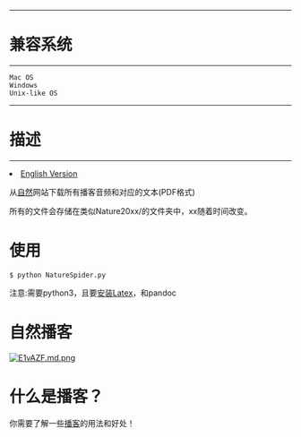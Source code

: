 ------------
# 兼容系统 #
-----------
	Mac OS
	Windows
	Unix-like OS

-------------
# 描述 #
-------------
<li><a href="README.md">English Version</a></li>

从[自然](https://www.nature.com/)网站下载所有播客音频和对应的文本(PDF格式)

所有的文件会存储在类似Nature20xx/的文件夹中，xx随着时间改变。

# 使用 #
	$ python NatureSpider.py

注意:需要python3，且要[安装Latex](https://blog.csdn.net/Shieber/article/details/88751683)，和pandoc

# 自然播客 #
[![E1vAZF.md.png](https://s2.ax1x.com/2019/04/29/E1vAZF.md.png)](https://imgchr.com/i/E1vAZF)

# 什么是播客？ #
你需要了解一些[播客](https://baike.baidu.com/item/%E6%92%AD%E5%AE%A2/202513)的用法和好处！
